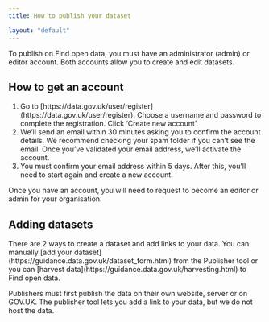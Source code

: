 ```yaml
---
title: How to publish your dataset

layout: "default"
---
```


To publish on Find open data, you must have an administrator (admin) or editor account. Both accounts allow you to create and edit datasets.

<h2 class="heading-large">How to get an account</h2>
<p>
<ol type="1">
  <li>Go to [https://data.gov.uk/user/register](https://data.gov.uk/user/register). Choose a username and password to complete the registration. Click ‘Create new account’.
</li>
  <li>We’ll send an email within 30 minutes asking you to confirm the account details. We recommend checking your spam folder if you can’t see the email. Once you’ve validated your email address, we’ll activate the account.
</li>
  <li>You must confirm your email address within 5 days. After this, you’ll need to start again and create a new account.</li>
</ol>  
</p>

<p>
Once you have an account, you will need to request to become an editor or admin for your organisation.
</p>
 <h2 class="heading-large">Adding datasets</h2>
 <p>
  There are 2 ways to create a dataset and add links to your data. You can manually [add your dataset](https://guidance.data.gov.uk/dataset_form.html) from the Publisher tool or you can [harvest data](https://guidance.data.gov.uk/harvesting.html) to Find open data.
  </p>
  <p>
    Publishers must first publish the data on their own website, server or on GOV.UK. The publisher tool lets you add a link      to your data, but we do not host the data.</p>






